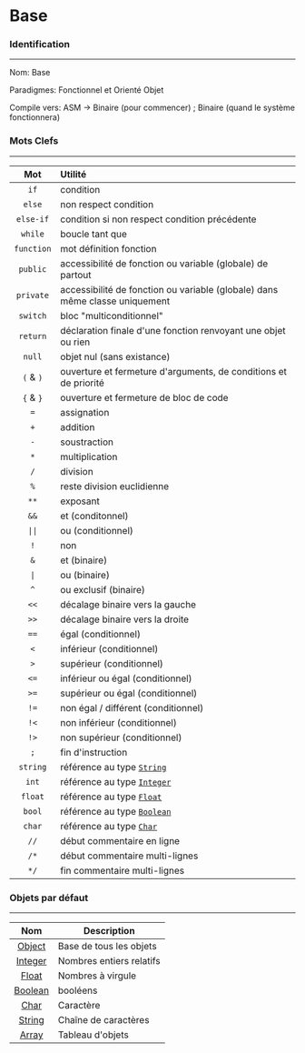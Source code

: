 # Base

### Identification
---
Nom: Base

Paradigmes: Fonctionnel et Orienté Objet

Compile vers: ASM -> Binaire (pour commencer) ; Binaire (quand le système fonctionnera)
### Mots Clefs
---

|                            Mot                             | Utilité                                                                     |
|:----------------------------------------------------------:|:----------------------------------------------------------------------------|
|                            `if`                            | condition                                                                   |
|                           `else`                           | non respect condition                                                       |
|                         `else-if`                          | condition si non respect condition précédente                               |
|                          `while`                           | boucle tant que                                                             |
|                         `function`                         | mot définition fonction                                                     |
|                          `public`                          | accessibilité de fonction ou variable (globale) de partout                  |
|                         `private`                          | accessibilité de fonction ou variable (globale) dans même classe uniquement |
|                          `switch`                          | bloc "multiconditionnel"                                                    |
|                          `return`                          | déclaration finale d'une fonction renvoyant une objet ou rien               |
|                           `null`                           | objet nul (sans existance)                                                  |
|                         `(` & `)`                          | ouverture et fermeture d'arguments, de conditions et de priorité            |
|                         `{` & `}`                          | ouverture et fermeture de bloc de code                                      |
|                            `=`                             | assignation                                                                 |
|                            `+`                             | addition                                                                    |
|                            `-`                             | soustraction                                                                |
|                            `*`                             | multiplication                                                              |
|                            `/`                             | division                                                                    |
|                            `%`                             | reste division euclidienne                                                  |
|                            `**`                            | exposant                                                                    |
|                            `&&`                            | et (conditonnel)                                                            |
|                 <code>&#124;&#124;</code>                  | ou (conditionnel)                                                           |
|                            `!`                             | non                                                                         |
|                            `&`                             | et (binaire)                                                                |
|                    <code>&#124;</code>                     | ou (binaire)                                                                |
|                            `^`                             | ou exclusif (binaire)                                                       |
|                            `<<`                            | décalage binaire vers la gauche                                             |
|                            `>>`                            | décalage binaire vers la droite                                             |
|                            `==`                            | égal (conditionnel)                                                         |
|                            `<`                             | inférieur (conditionnel)                                                    |
|                            `>`                             | supérieur (conditionnel)                                                    |
|                            `<=`                            | inférieur ou égal (conditionnel)                                            |
|                            `>=`                            | supérieur ou égal (conditionnel)                                            |
|                            `!=`                            | non égal / différent (conditionnel)                                         |
|                            `!<`                            | non inférieur (conditionnel)                                                |
|                            `!>`                            | non supérieur (conditionnel)                                                |
|                            `;`                             | fin d'instruction                                                           |
|                          `string`                          | référence au type [`String`](String.md)                                     |
|                           `int`                            | référence au type [`Integer`](Integer.md)                                   |
|                          `float`                           | référence au type [`Float`](Float.md)                                       |
|                           `bool`                           | référence au type [`Boolean`](Boolean.md)                                   |
|                           `char`                           | référence au type [`Char`](Char.md)                                         |
|                            `//`                            | début commentaire en ligne                                                  |
|                            `/*`                            | début commentaire multi-lignes                                              |
|                            `*/`                            | fin commentaire multi-lignes                                                |


### Objets par défaut
---

|            Nom            | Description              |
|:-------------------------:| ------------------------ |
|    [Object](Object.md)    | Base de tous les objets  |
|   [Integer](Integer.md)   | Nombres entiers relatifs |
|     [Float](Float.md)     | Nombres à virgule        |
|   [Boolean](Boolean.md)   | booléens                 |
|      [Char](Char.md)      | Caractère                |
|    [String](String.md)    | Chaîne de caractères     |
|     [Array](Array.md)     | Tableau d'objets         |

